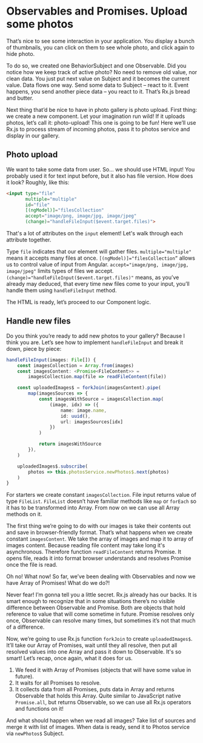# Observables and Promises. Upload some photos
That’s nice to see some interaction in your application. You display a bunch of thumbnails, you can click on them to see whole photo, and click again to hide photo. 

To do so, we created one BehaviorSubject and one Observable. Did you notice how we keep track of active photo? No need to remove old value, nor clean data. You just put next value on Subject and it becomes the current value. Data flows one way. Send some data to Subject – react to it. Event happens, you send another piece data – you react to it. That’s Rx.js bread and butter.

Next thing that’d be nice to have in photo gallery is photo upload. First thing: we create a new component. Let your imagination run wild! If it uploads photos, let’s call it: photo-upload! This one is going to be fun! Here we’ll use Rx.js to process stream of incoming photos, pass it to photos service and display in our gallery.

## Photo upload
We want to take some data from user. So… we should use HTML input! You probably used it for text input before, but it also has file version. How does it look? Roughly, like this:

```html
<input type="file"
       multiple="multiple"
       id="file"
       [(ngModel)]="filesCollection"
       accept="image/png, image/jpg, image/jpeg"
       (change)="handleFileInput($event.target.files)">
```

That's a lot of attributes on the `input` element! Let's walk through each attribute together.

Type `file` indicates that our element will gather files. `multiple="multiple"` means it accepts many files at once. `[(ngModel)]="filesCollection”` allows us to control value of input from Angular. `accept="image/png, image/jpg, image/jpeg"` limits types of files we accept. `(change)="handleFileInput($event.target.files)"` means, as you’ve already may deduced, that every time new files come to your input, you’ll handle them using `handleFileInput` method. 

The HTML is ready, let’s proceed to our Component logic.

## Handle new files
Do you think you’re ready to add new photos to your gallery? Because I think you are. Let’s see how to implement `handleFileInput` and break it down, piece by piece:

```typescript
handleFileInput(images: File[]) {
    const imagesCollection = Array.from(images)
    const imagesContent: <Promise<FileContent>> =
        imagesCollection.map(file => readFileContent(file))

    const uploadedImages$ = forkJoin(imagesContent).pipe(
        map(imagesSources => {
            const imagesWithSource = imagesCollection.map(
                (image, idx) => ({
                    name: image.name,
                    id: uuid(),
                    url: imagesSources[idx]
                })
            )

            return imagesWithSource
        }),
    )

    uploadedImages$.subscribe(
        photos => this.photosService.newPhotos$.next(photos)
    )
}
```

For starters we create constant `imagesCollection`. File input returns value of type `FileList`. `FileList` doesn’t have familiar methods like `map` or `forEach` so it has to be transformed into Array. From now on we can use all Array methods on it.

The first thing we’re going to do with our images is take their contents out and save in browser-friendly format. That’s what happens when we create constant `imagesContent`. We take the array of images and map it to array of images content. Because reading file content may take long it's asynchronous. Therefore function `readFileContent` returns Promise. It opens file, reads it into format browser understands and resolves Promise once the file is read.

Oh no! What now! So far, we’ve been dealing with Observables and now we have Array of Promises! What do we do?!

Never fear! I’m gonna tell you a little secret. Rx.js already has our backs. It is smart enough to recognize that in some situations there’s no visible difference between Observable and Promise. Both are objects that hold reference to value that will come sometime in future. Promise resolves only once, Observable can resolve many times, but sometimes it’s not that much of a difference.

Now, we’re going to use Rx.js function `forkJoin` to create `uploadedImages$`. It’ll take our Array of Promises, wait until they all resolve, then put all resolved values into one Array and pass it down to Observable. It's so smart! Let’s recap, once again, what it does for us.
1. We feed it with Array of Promises (objects that will have some value in future).
2. It waits for all Promises to resolve.
3. It collects data from all Promises, puts data in Array and returns Observable that holds this Array. Quite similar to JavaScript native `Promise.all`, but returns Observable, so we can use all Rx.js operators and functions on it!

And what should happen when we read all images? Take list of sources and merge it with list of images. When data is ready, send it to Photos service via `newPhotos$` Subject.
